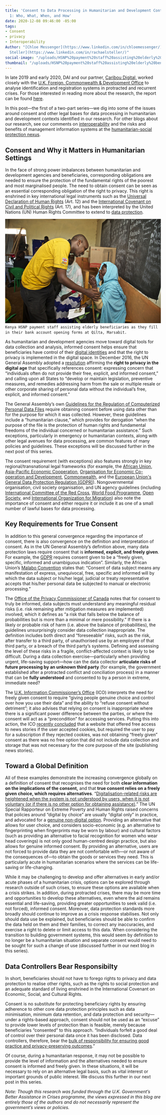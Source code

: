 ```yaml
---
title: 'Consent to Data Processing in Humanitarian and Development Contexts, Part
  1: Who, What, When, and How'
date: 2020-12-08 09:46:00 -05:00
tags:
- Consent
- privacy
- Interoperability
Author: "[Chloe Messenger](https://www.linkedin.com/in/chloemessenger/) and [Rachel
  Steller](https://www.linkedin.com/in/rachaelsteller/)"
social-image: "/uploads/HSNP%20payment%20staff%20assisting%20elderly%20beneficiaries%20fill%20in%20Bank%20Account%20opening%20forms%20at%20Qilta%20Marsabit.jpg"
thumbnail: "/uploads/HSNP%20payment%20staff%20assisting%20elderly%20beneficiaries%20fill%20in%20Bank%20Account%20opening%20forms%20at%20Qilta%20Marsabit.jpg"
---
```


In late 2019 and early 2020, DAI and our partner, [Caribou Digital,](https://www.cariboudigital.net/) worked closely with the [U.K. Foreign, Commonwealth & Development Office](https://www.gov.uk/government/organisations/foreign-commonwealth-development-office) to analyse identification and registration systems in protracted and recurrent crises. For those interested in reading more about the research, the report can be found [here](https://www.dai.com/uploads/bsic-MIS-2020.pdf).

In this post—the first of a two-part series—we dig into some of the issues around consent and other legal bases for data processing in humanitarian and development contexts identified in our research. For other blogs about our research, see our comments on [interoperability](https://dai-global-digital.com/management-information-systems-at-the-humanitarian-social-protection-nexus-interoperability.html) and the risks and benefits of management information systems at the [humanitarian-social protection nexus](https://dai-global-digital.com/management-information-systems-at-the-humanitarian-social-protection-nexus-part-2-risks-and-benefits.html).

<!--more-->

## Consent and Why it Matters in Humanitarian Settings

In the face of strong power imbalances between humanitarian and development agencies and beneficiaries, corresponding obligations are needed to ensure the protection of the fundamental rights of the poorest and most marginalised people. The need to obtain consent can be seen as an essential corresponding obligation of the right to privacy. This right is enshrined in key international legal instruments such as the [Universal Declaration of Human Rights](https://www.refworld.org/docid/3ae6b3712c.html) (Art. 12) and the [International Covenant on Civil and Political Rights](https://www.ohchr.org/en/professionalinterest/pages/ccpr.aspx) (Art. 17), and has been interpreted by the United Nations (UN) Human Rights Committee to extend to [data protection](https://www.refworld.org/docid/453883f922.html).

![HSNP payment staff assisting elderly beneficiaries fill in Bank Account opening forms at Qilta Marsabit.jpg](/uploads/HSNP%20payment%20staff%20assisting%20elderly%20beneficiaries%20fill%20in%20Bank%20Account%20opening%20forms%20at%20Qilta%20Marsabit.jpg)`Kenya HSNP payment staff assisting elderly beneficiaries as they fill in their bank account opening forms at Qilta, Marsabit.`

As humanitarian and development agencies move toward digital tools for data collection and analysis, informed consent helps ensure that beneficiaries have control of their [digital identities](https://dai-global-digital.com/digital-identity-series-part-1-digital-identity-and-informed-consent.html) and that the right to privacy is implemented in the digital space. In December 2016, the UN General Assembly adopted a [resolution](https://digitallibrary.un.org/record/858023?ln=en) affirming the  **right to privacy in the digital age** that specifically references consent: expressing concern that “individuals often do not provide their free, explicit, and informed consent,” and calling upon all States to “develop or maintain legislation, preventive measures, and remedies addressing harm from the sale or multiple resale or other corporate sharing of personal data without the individual’s free, explicit, and informed consent.”

The General Assembly’s own [Guidelines for the Regulation of Computerized Personal Data Files](https://www.refworld.org/pdfid/3ddcafaac.pdf) require obtaining consent before using data other than for the purpose for which it was collected. However, these guidelines include a “humanitarian clause,” which provides for derogation “when the purpose of the file is the protection of human rights and fundamental freedoms of the individual concerned or humanitarian assistance.” Such exceptions, particularly in emergency or humanitarian contexts, along with other legal avenues for data processing, are common features of many policies and guidelines. These exceptions will be discussed further in the next post of this series.

The consent requirement (with exceptions) also features strongly in key regional/transnational legal frameworks (for example, the [African Union](https://au.int/en/treaties/african-union-convention-cyber-security-and-personal-data-protection), [Asia-Pacific Economic Cooperation](https://www.apec.org/Publications/2017/08/APEC-Privacy-Framework-%282015%29), [Organisation for Economic Co-operation and Development](http://www.oecd.org/digital/ieconomy/privacy-guidelines.htm), [Commonwealth](https://thecommonwealth.org/sites/default/files/key_reform_pdfs/P15370_6_ROL_Model_Bill_Protection_Personal_Information_2.pdf), and the [European Union's General Data Protection Regulation (GDPR)](https://gdpr-info.eu/)). Nongovernmental organisation, civil society organisation, and UN agency guidelines (including [International Committee of the Red Cross](https://www.icrc.org/en/data-protection-humanitarian-action-handbook), [World Food Programme](https://docs.wfp.org/api/documents/e8d24e70cc11448383495caca154cb97/download/), [Open Society](https://www.opensocietyfoundations.org/publications/civil-society-organizations-and-general-data-protection-regulation-compliance?utm_campaign=osffbpg&utm_source=facebook.com&utm_medium=referral), and [International Organization for Migration](https://publications.iom.int/books/iom-data-protection-manual)) also note the importance of consent and either require it or include it as one of a small number of lawful bases for data processing.

## Key Requirements for True Consent

In addition to this general convergence regarding the importance of consent, there is also convergence on the definition and interpretation of consent. As in the UN General Assembly’s definition above, many data protection laws require consent that is **informed, explicit, and freely given**. For example, the [GDPR](https://gdpr-info.eu/) requires consent given to be a “freely given, specific, informed and unambiguous indication”. Similarly, the African Union’s [Malabo Convention](https://au.int/en/treaties/african-union-convention-cyber-security-and-personal-data-protection) states that: “Consent of data subject means any manifestation of express, unequivocal, free, specific and informed will by which the data subject or his/her legal, judicial or treaty representative accepts that his/her personal data be subjected to manual or electronic processing.”

The [Office of the Privacy Commissioner of Canada](https://www.priv.gc.ca/en/privacy-topics/collecting-personal-information/consent/gl_omc_201805/) notes that for consent to truly be informed, data subjects must understand any meaningful residual risks (i.e. risk remaining after mitigation measures are implemented) involved, which it defines as “a risk that falls below the balance of probabilities but is more than a minimal or mere possibility.” If there is a likely or probable risk of harm (i.e. above the balance of probabilities), the guidelines unsurprisingly consider data collection inappropriate. The definition includes both direct and “foreseeable” risks, such as the risk, after transfer to a third party, of unauthorised use by an employee of that third party, or a breach of the third party’s systems. Defining and assessing the level of these risks in a fragile, conflict-affected context is likely to be difficult. During a data collection exercise—particularly when providing urgent, life-saving support—how can the data collector **articulate risks of future processing by an unknown third party** (for example, the government established after a protracted conflict and conciliation process) in a manner that can be **fully understood** and consented to by a person in extreme, immediate need?

The [U.K. Information Commissioner’s Office](https://ico.org.uk/for-organisations/guide-to-data-protection/guide-to-the-general-data-protection-regulation-gdpr/consent/what-is-valid-consent/) (ICO) interprets the need for freely given consent to require “giving people genuine choice and control over how you use their data” and the ability to “refuse consent without detriment”; it also advises that relying on consent is inappropriate where there is a significant power difference between the parties, or where the consent will act as a “precondition” for accessing services. Putting this into action, the ICO [recently concluded](https://ico.org.uk/media/about-the-ico/disclosure-log/2616227/irq0872554-disclosure.pdf) that a website that offered free access to news stories if the user accepted cookies, but required the user to pay for a subscription if they rejected cookies, was not obtaining “freely given” consent as there was no free option that did not include data collection and storage that was not necessary for the core purpose of the site (publishing news stories).

## Toward a Global Definition

All of these examples demonstrate the increasing convergence globally on a definition of consent that recognises the need for both **clear information on the implications of the consent,** and that **true consent relies on a freely given choice, which requires alternatives**. “[Digitalisation-related risks are heightened when the system is not understood by users, when it is not voluntary (or if there is no other option for obtaining assistance)](https://www.un.org/en/pdfs/DigitalCooperation-report-for%20web.pdf).” The UN Special Rapporteur on Extreme Poverty and Human Rights raised concerns that policies around “digital by choice” are usually “digital only” in practice, and advocated for a [genuine non-digital option](https://undocs.org/pdf?symbol=en/A/74/493). Providing an alternative that allows for user choice, and considers socio-economic (e.g. an alternative to fingerprinting when fingerprints may be worn by labour) and cultural factors (such as providing an alternative to facial recognition for women who wear head coverings) is not only good human-centred design practice, but also allows for genuine informed consent. By providing an alternative, users are not forced to provide data they are not comfortable with—or not aware of the consequences of—to obtain the goods or services they need. This is particularly acute in humanitarian scenarios where the services can be life-saving or life-changing.

While it may be challenging to develop and offer alternatives in early and/or acute phases of a humanitarian crisis, options can be explored through research outside of such crises, to ensure these options are available when a crisis strikes. In addition, during protracted crises, there may be more time and opportunities to develop these alternatives, even where the aid remains essential and life-saving, providing greater opportunities to seek valid (i.e. not forced), informed consent. Moreover, data protection standards more broadly should continue to improve as a crisis response stabilises. Not only should data use be explained, but beneficiaries should be able to confirm the data held on them and their families, to correct any inaccuracies, and exercise a right to delete or limit access to this data. When considering the transition to building government systems, this would seem by definition to no longer be a humanitarian situation and separate consent would need to be sought for such a change of use (discussed further in our next blog in this series).

## Data Controllers Bear Responsibilty 

In short, beneficiaries should not have to forego rights to privacy and data protection to realise other rights, such as the rights to social protection and an adequate standard of living enshrined in the International Covenant on Economic, Social, and Cultural Rights.

Consent is no substitute for protecting beneficiary rights by ensuring adherence to other core data protection principles such as data minimisation, minimum data retention, and data protection and security—under a rights-based approach, consent should not be used as an “excuse” to provide lower levels of protection than is feasible, merely because beneficiaries “consented” to this approach. “Individuals forfeit a good deal of control over their personal data once it has been disclosed. Data controllers, therefore, bear the [bulk of responsibility for ensuring good practice and privacy-preserving outcomes](https://www.internetsociety.org/wp-content/uploads/2018/05/AUCPrivacyGuidelines_2018508_EN.pdf).”

Of course, during a humanitarian response, it may not be possible to provide the level of information and the alternatives needed to ensure consent is informed and freely given. In these situations, it will be necessary to rely on an alternative legal basis, such as vital interest or important grounds of public interest. We discuss this further in our next post in this series.

*Note: Though this research was funded through the U.K. Government’s Better Assistance in Crises programme, the views expressed in this blog are entirely those of the authors and do not necessarily represent the government’s views or policies.*